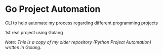 # Go Project Automation
CLI to help automate my process regarding different programming projects

1st real project using Golang

*Note: This is a copy of my older repository (Python Project Automation) written in Golang.*